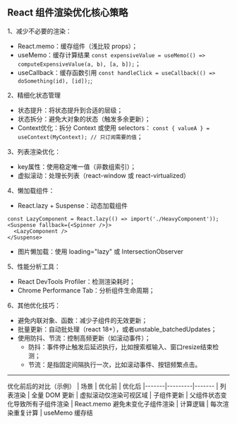 ## React 组件渲染优化核心策略

1、减少不必要的渲染：
- React.memo：缓存组件（浅比较 props）；
- useMemo：缓存计算结果  `const expensiveValue = useMemo(() => computeExpensiveValue(a, b), [a, b]);`；
- useCallback：缓存函数引用 `const handleClick = useCallback(() => doSomething(id), [id]);`;

2、精细化状态管理
- 状态提升：将状态提升到合适的层级；
- 状态拆分：避免大对象的状态（触发多余更新）；
- Context优化：拆分 Context 或使用 selectors： `const { valueA } = useContext(MyContext); // 只订阅需要的值`；

3、列表渲染优化：
- key属性：使用稳定唯一值（非数组索引）；
- 虚拟滚动：处理长列表（react-window 或 react-virtualized）

4、懒加载组件：
- React.lazy + Suspense：动态加载组件
```
const LazyComponent = React.lazy(() => import('./HeavyComponent'));
<Suspense fallback={<Spinner />}>
  <LazyComponent />
</Suspense>
```
- 图片懒加载：使用 loading="lazy" 或 IntersectionObserver

5、性能分析工具：
- React DevTools Profiler：检测渲染耗时；
- Chrome Performance Tab：分析组件生命周期；

6、其他优化技巧：
- 避免内联对象、函数：减少子组件的无效更新；
- 批量更新：自动批处理（react 18+），或者unstable_batchedUpdates；
- 使用防抖、节流：控制高频更新（如滚动事件）；
   - 防抖：事件停止触发后延迟执行，比如搜索框输入、窗口resize结束检测；
   - 节流：是指固定间隔执行一次，比如滚动事件、按钮频繁点击。

---

优化前后的对比（示例）
| 场景	| 优化前	| 优化后
|-------|---------|-------
| 列表渲染	| 全量 DOM 更新	| 虚拟滚动仅渲染可视区域
| 子组件更新	| 父组件状态变化导致所有子组件渲染	| React.memo 避免未变化子组件渲染
| 计算逻辑	| 每次渲染重复计算	| useMemo 缓存结



